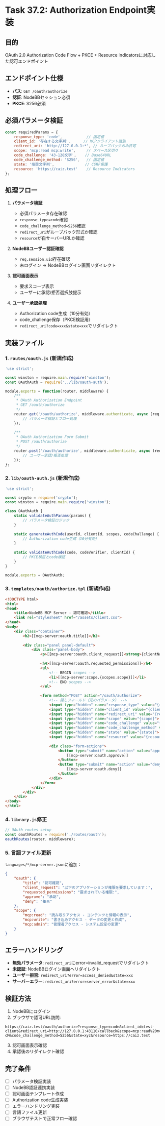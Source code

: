 # Task 37.2: Authorization Endpoint実装

## 目的
OAuth 2.0 Authorization Code Flow + PKCE + Resource Indicatorsに対応した認可エンドポイント

## エンドポイント仕様
- **パス**: `GET /oauth/authorize`
- **認証**: NodeBBセッション必須
- **PKCE**: S256必須

## 必須パラメータ検証
```javascript
const requiredParams = {
    response_type: 'code',           // 固定値
    client_id: '存在する文字列',      // MCPクライアント識別
    redirect_uri: 'http://127.0.0.1:*', // ループバックのみ許可
    scope: 'mcp:read mcp:write',     // スペース区切り
    code_challenge: '43-128文字',    // Base64URL
    code_challenge_method: 'S256',   // 固定値
    state: '推奨文字列',              // CSRF保護
    resource: 'https://caiz.test'    // Resource Indicators
};
```

## 処理フロー
1. **パラメータ検証**
   - 必須パラメータ存在確認
   - `response_type=code`確認
   - `code_challenge_method=S256`確認
   - `redirect_uri`がループバック形式か確認
   - `resource`が自サーバーURLか確認

2. **NodeBBユーザー認証確認**
   - `req.session.uid`存在確認
   - 未ログイン → NodeBBログイン画面リダイレクト

3. **認可画面表示**
   - 要求スコープ表示
   - ユーザーに承認/拒否選択肢提示

4. **ユーザー承認処理**
   - Authorization code生成（10分有効）
   - code_challenge保存（PKCE検証用）
   - `redirect_uri?code=xxx&state=xxx`でリダイレクト

## 実装ファイル

### 1. `routes/oauth.js` (新規作成)
```javascript
'use strict';

const winston = require.main.require('winston');
const OAuthAuth = require('../lib/oauth-auth');

module.exports = function(router, middleware) {
    /**
     * OAuth Authorization Endpoint
     * GET /oauth/authorize
     */
    router.get('/oauth/authorize', middleware.authenticate, async (req, res) => {
        // パラメータ検証とフロー処理
    });
    
    /**
     * OAuth Authorization Form Submit
     * POST /oauth/authorize
     */
    router.post('/oauth/authorize', middleware.authenticate, async (req, res) => {
        // ユーザー承認/拒否処理
    });
};
```

### 2. `lib/oauth-auth.js` (新規作成)
```javascript
'use strict';

const crypto = require('crypto');
const winston = require.main.require('winston');

class OAuthAuth {
    static validateAuthParams(params) {
        // パラメータ検証ロジック
    }
    
    static generateAuthCode(userId, clientId, scopes, codeChallenge) {
        // Authorization code生成（10分有効）
    }
    
    static validateAuthCode(code, codeVerifier, clientId) {
        // PKCE検証とcode検証
    }
}

module.exports = OAuthAuth;
```

### 3. `templates/oauth/authorize.tpl` (新規作成)
```html
<!DOCTYPE html>
<html>
<head>
    <title>NodeBB MCP Server - 認可確認</title>
    <link rel="stylesheet" href="/assets/client.css">
</head>
<body>
    <div class="container">
        <h2>[[mcp-server:oauth.title]]</h2>
        
        <div class="panel panel-default">
            <div class="panel-body">
                <p>[[mcp-server:oauth.client_request]]<strong>{clientName}</strong></p>
                
                <h4>[[mcp-server:oauth.requested_permissions]]</h4>
                <ul>
                    <!-- BEGIN scopes -->
                    <li>[[mcp-server:scope.{scopes.scope}]]</li>
                    <!-- END scopes -->
                </ul>
                
                <form method="POST" action="/oauth/authorize">
                    <!-- 隠しフィールド（元のパラメータ） -->
                    <input type="hidden" name="response_type" value="{response_type}">
                    <input type="hidden" name="client_id" value="{client_id}">
                    <input type="hidden" name="redirect_uri" value="{redirect_uri}">
                    <input type="hidden" name="scope" value="{scope}">
                    <input type="hidden" name="code_challenge" value="{code_challenge}">
                    <input type="hidden" name="code_challenge_method" value="{code_challenge_method}">
                    <input type="hidden" name="state" value="{state}">
                    <input type="hidden" name="resource" value="{resource}">
                    
                    <div class="form-actions">
                        <button type="submit" name="action" value="approve" class="btn btn-primary">
                            [[mcp-server:oauth.approve]]
                        </button>
                        <button type="submit" name="action" value="deny" class="btn btn-default">
                            [[mcp-server:oauth.deny]]
                        </button>
                    </div>
                </form>
            </div>
        </div>
    </div>
</body>
</html>
```

### 4. `library.js`修正
```javascript
// OAuth routes setup
const oauthRoutes = require('./routes/oauth');
oauthRoutes(router, middleware);
```

### 5. 言語ファイル更新
`languages/*/mcp-server.json`に追加：
```json
{
    "oauth": {
        "title": "認可確認",
        "client_request": "以下のアプリケーションが権限を要求しています：",
        "requested_permissions": "要求されている権限:",
        "approve": "承認",
        "deny": "拒否"
    },
    "scope": {
        "mcp:read": "読み取りアクセス - コンテンツと情報の表示",
        "mcp:write": "書き込みアクセス - データの変更と作成",
        "mcp:admin": "管理者アクセス - システム設定の変更"
    }
}
```

## エラーハンドリング
- **無効パラメータ**: `redirect_uri`にerror=invalid_requestでリダイレクト
- **未認証**: NodeBBログイン画面へリダイレクト
- **ユーザー拒否**: `redirect_uri?error=access_denied&state=xxx`
- **サーバーエラー**: `redirect_uri?error=server_error&state=xxx`

## 検証方法
1. NodeBBにログイン
2. ブラウザで認可URL訪問:
```
https://caiz.test/oauth/authorize?response_type=code&client_id=test-client&redirect_uri=http://127.0.0.1:43110/callback&scope=mcp:read%20mcp:write&code_challenge=E9Melhoa2OwvFrEMTJguCHaoeK1t8URWbuGJSstw-cM&code_challenge_method=S256&state=xyz&resource=https://caiz.test
```
3. 認可画面表示確認
4. 承認後のリダイレクト確認

## 完了条件
- [ ] パラメータ検証実装
- [ ] NodeBB認証連携実装
- [ ] 認可画面テンプレート作成
- [ ] Authorization code生成実装
- [ ] エラーハンドリング実装
- [ ] 言語ファイル更新
- [ ] ブラウザテストで正常フロー確認